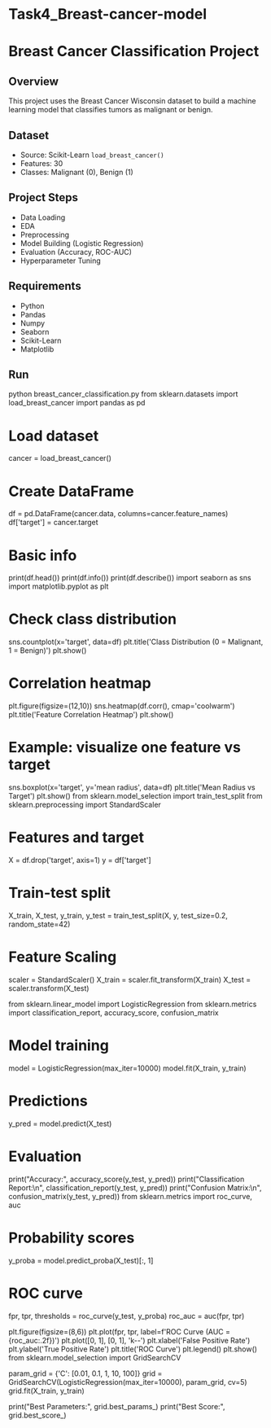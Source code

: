 # Task4_Breast-cancer-model
# Breast Cancer Classification Project

## Overview
This project uses the Breast Cancer Wisconsin dataset to build a machine learning model that classifies tumors as malignant or benign.

## Dataset
- Source: Scikit-Learn `load_breast_cancer()`
- Features: 30
- Classes: Malignant (0), Benign (1)

## Project Steps
- Data Loading
- EDA
- Preprocessing
- Model Building (Logistic Regression)
- Evaluation (Accuracy, ROC-AUC)
- Hyperparameter Tuning

## Requirements
- Python
- Pandas
- Numpy
- Seaborn
- Scikit-Learn
- Matplotlib

## Run

python breast_cancer_classification.py
from sklearn.datasets import load_breast_cancer
import pandas as pd

# Load dataset
cancer = load_breast_cancer()

# Create DataFrame
df = pd.DataFrame(cancer.data, columns=cancer.feature_names)
df['target'] = cancer.target

# Basic info
print(df.head())
print(df.info())
print(df.describe())
import seaborn as sns
import matplotlib.pyplot as plt

# Check class distribution
sns.countplot(x='target', data=df)
plt.title('Class Distribution (0 = Malignant, 1 = Benign)')
plt.show()

# Correlation heatmap
plt.figure(figsize=(12,10))
sns.heatmap(df.corr(), cmap='coolwarm')
plt.title('Feature Correlation Heatmap')
plt.show()

# Example: visualize one feature vs target
sns.boxplot(x='target', y='mean radius', data=df)
plt.title('Mean Radius vs Target')
plt.show()
from sklearn.model_selection import train_test_split
from sklearn.preprocessing import StandardScaler

# Features and target
X = df.drop('target', axis=1)
y = df['target']

# Train-test split
X_train, X_test, y_train, y_test = train_test_split(X, y, test_size=0.2, random_state=42)

# Feature Scaling
scaler = StandardScaler()
X_train = scaler.fit_transform(X_train)
X_test = scaler.transform(X_test)

from sklearn.linear_model import LogisticRegression
from sklearn.metrics import classification_report, accuracy_score, confusion_matrix

# Model training
model = LogisticRegression(max_iter=10000)
model.fit(X_train, y_train)

# Predictions
y_pred = model.predict(X_test)

# Evaluation
print("Accuracy:", accuracy_score(y_test, y_pred))
print("Classification Report:\n", classification_report(y_test, y_pred))
print("Confusion Matrix:\n", confusion_matrix(y_test, y_pred))
from sklearn.metrics import roc_curve, auc

# Probability scores
y_proba = model.predict_proba(X_test)[:, 1]

# ROC curve
fpr, tpr, thresholds = roc_curve(y_test, y_proba)
roc_auc = auc(fpr, tpr)

plt.figure(figsize=(8,6))
plt.plot(fpr, tpr, label=f'ROC Curve (AUC = {roc_auc:.2f})')
plt.plot([0, 1], [0, 1], 'k--')
plt.xlabel('False Positive Rate')
plt.ylabel('True Positive Rate')
plt.title('ROC Curve')
plt.legend()
plt.show()
from sklearn.model_selection import GridSearchCV

param_grid = {'C': [0.01, 0.1, 1, 10, 100]}
grid = GridSearchCV(LogisticRegression(max_iter=10000), param_grid, cv=5)
grid.fit(X_train, y_train)

print("Best Parameters:", grid.best_params_)
print("Best Score:", grid.best_score_)
